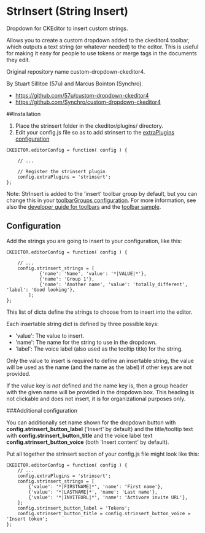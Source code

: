 StrInsert (String Insert)
=========================

Dropdown for CKEditor to insert custom strings.

Allows you to create a custom dropdown added to the ckeditor4 toolbar, which outputs a text string (or whatever needed) to the editor.  This is useful for making it easy for people to use tokens or merge tags in the documents they edit.

Original repository name custom-dropdown-ckeditor4.

By Stuart Sillitoe (57u) and Marcus Bointon (Synchro).

 * https://github.com/57u/custom-dropdown-ckeditor4
 * https://github.com/Synchro/custom-dropdown-ckeditor4

##Installation

1. Place the strinsert folder in the ckeditor/plugins/ directory.
2. Edit your config.js file so as to add strinsert to the [extraPlugins configuration](http://docs.ckeditor.com/#!/api/CKEDITOR.config-cfg-extraPlugins)
```
CKEDITOR.editorConfig = function( config ) {

    // ...

    // Register the strinsert plugin
	config.extraPlugins = 'strinsert';
};
```

Note: StrInsert is added to the 'insert' toolbar group by default, but you can change this in your [toolbarGroups configuration](http://docs.ckeditor.com/#!/api/CKEDITOR.config-cfg-toolbarGroups).  For more information, see also the [developer guide for toolbars](http://docs.ckeditor.com/#!/guide/dev_toolbar) and the [toolbar sample](http://ckeditor.com/latest/samples/plugins/toolbar/toolbar.html).

## Configuration

Add the strings you are going to insert to your configuration, like this:

```
CKEDITOR.editorConfig = function( config ) {

    // ...
    config.strinsert_strings = [
			{'name': 'Name', 'value': '*|VALUE|*'},
			{'name': 'Group 1'},
			{'name': 'Another name', 'value': 'totally_different', 'label': 'Good looking'},
		];
};
```

This list of dicts define the strings to choose from to insert into the editor.

Each insertable string dict is defined by three possible keys:
 * 'value': The value to insert.
 * 'name': The name for the string to use in the dropdown.
 * 'label': The voice label (also used as the tooltip title) for the string.

Only the value to insert is required to define an insertable string, the value will be used as the name (and the name as the label) if other keys are not provided.

If the value key is *not* defined and the name key is, then a group header with the given name will be provided in the dropdown box.  This heading is not clickable and does not insert, it is for organizational purposes only.

###Additional configuration

You can additionally set name shown for the dropdown button with **config.strinsert_button_label** ('Insert' by default) and the title/tooltip text with  **config.strinsert_button_title** and the voice label text **config.strinsert_button_voice** (both 'Insert content' by default).

Put all together the strinsert section of your config.js file might look like this:

```
CKEDITOR.editorConfig = function( config ) {
    // ...
    config.extraPlugins = 'strinsert';
    config.strinsert_strings = [
        {'value': '*|FIRSTNAME|*', 'name': 'First name'},
        {'value': '*|LASTNAME|*', 'name': 'Last name'},
        {'value': '*|INVITEURL|*', 'name': 'Activore invite URL'},
    ];
    config.strinsert_button_label = 'Tokens';
    config.strinsert_button_title = config.strinsert_button_voice = 'Insert token';
};
```
